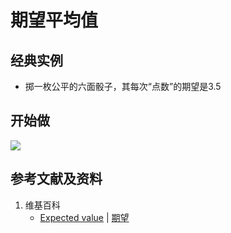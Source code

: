 # 期望平均值

## 经典实例

- 掷一枚公平的六面骰子，其每次“点数”的期望是3.5

## 开始做

![](/images/概率/随机变量及其分布/期望平均值/1a.jpg)

## 参考文献及资料

1. 维基百科
	- [Expected value](https://en.wikipedia.org/wiki/Expected_value) | [期望](https://en.wikipedia.org/wiki/期望) 